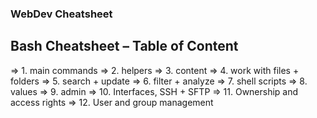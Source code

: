 ### WebDev Cheatsheet ###

## Bash Cheatsheet – Table of Content ##
=> 1. main commands
=> 2. helpers
=> 3. content
=> 4. work with files + folders
=> 5. search + update
=> 6. filter + analyze
=> 7. shell scripts
=> 8. values
=> 9. admin
=> 10. Interfaces, SSH + SFTP
=> 11. Ownership and access rights
=> 12. User and group management
